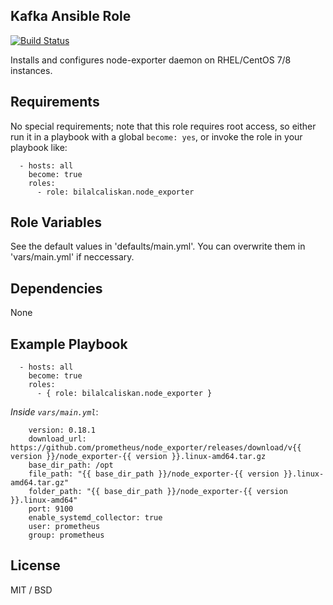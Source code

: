 ## Kafka Ansible Role

[![Build Status](https://travis-ci.org/bilalcaliskan/node-exporter-ansible-role.svg?branch=master)](https://travis-ci.org/bilalcaliskan/node-exporter-ansible-role)

Installs and configures node-exporter daemon on RHEL/CentOS 7/8 instances.

## Requirements

No special requirements; note that this role requires root access, so either run it in a playbook with a global `become: yes`, or invoke the role in your playbook like:

      - hosts: all
        become: true
        roles:
          - role: bilalcaliskan.node_exporter

## Role Variables

See the default values in 'defaults/main.yml'. You can overwrite them in 'vars/main.yml' if neccessary.

## Dependencies

None

## Example Playbook

      - hosts: all
        become: true
        roles:
          - { role: bilalcaliskan.node_exporter }

*Inside `vars/main.yml`*:

        version: 0.18.1
        download_url: https://github.com/prometheus/node_exporter/releases/download/v{{ version }}/node_exporter-{{ version }}.linux-amd64.tar.gz
        base_dir_path: /opt
        file_path: "{{ base_dir_path }}/node_exporter-{{ version }}.linux-amd64.tar.gz"
        folder_path: "{{ base_dir_path }}/node_exporter-{{ version }}.linux-amd64"
        port: 9100
        enable_systemd_collector: true
        user: prometheus
        group: prometheus

## License

MIT / BSD
